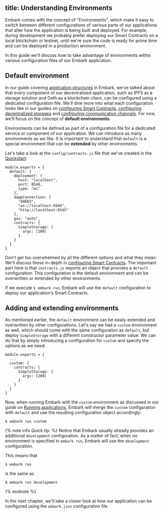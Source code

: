 title: Understanding Environments
---

Embark comes with the concept of "Environments", which make it easy to switch between different configurations of various parts of our applications that alter how the application is being built and deployed. For example, during development we probably prefer deploying our Smart Contracts on a local blockchain or testnet, until we're sure the code is ready for prime time and can be deployed in a production environment.

In this guide we'll discuss how to take advantage of environments within various configuration files of our Embark application.

## Default environment

In our guide covering [application structures](structure.html) in Embark, we've talked about that every component of our decentralized application, such as IPFS as a storage solution and Geth as a blockchain client, can be configured using a dedicated configuration file. We'll dive more into what each configuration looks like in our guides on [configuring Smart Contracts](contracts_configuration.html), [configuring decentralized storages](storage_configuration.html) and [configuring communication channels](messages_configuration.html). For now, we'll focus on the concept of **default environments**.

Environments can be defined as part of a configuration file for a dedicated service or component of our application. We can introduce as many environments as we like. It is important to understand that `default` is a special environment that can be **extended** by other environments.

Let's take a look at the `config/contracts.js` file that we've created in the [Quickstart](quick_start.html):
<pre><code class="javascript">module.exports = {
  default: {
    deployment: {
      host: "localhost",
      port: 8546,
      type: "ws"
    },
    dappConnection: [
      "$WEB3",
      "ws://localhost:8546",
      "http://localhost:8545"
    ],
    gas: "auto",
    contracts: {
      SimpleStorage: {
        args: [100]
      }
    }
  }
}</code></pre>

Don't get too overwhelmed by all the different options and what they mean. We'll discuss those in-depth in [configuring Smart Contracts](contracts_configuration.html). The important part here is that `contracts.js` exports an object that provides a `default` configuration. This configuration is the default environment and can be overwritten or extended by other environments. 

If we execute `$ embark run`, Embark will use the `default` configuration to deploy our application's Smart Contracts.

## Adding and extending environments

As mentioned earlier, the `default` environment can be easily extended and overwritten by other configurations. Let's say we had a `custom` environment as well, which should come with the same configuration as `default`, but deploy `SimpleStorage` with a different constructor parameter value. We can do that by simply introducing a configuration for `custom` and specify the options as we need:

<pre><code class="javascript">module.exports = {
  ...
  custom: {
    contracts: {
      SimpleStorage: {
        args: [200]
      }
    }
  }
}</code></pre>

Now, when running Embark with the `custom` environment as discussed in our guide on [Running applications](running_apps.html#Switching-environments), Embark will merge the `custom` configuration with `default` and use the resulting configuration object accordingly:

<pre><code class="shell">$ embark run custom
</code></pre>


{% note info Quick tip: %}
Notice that Embark usually already provides an additional `development` configuration. As a matter of fact, when no environment is specified in `embark run`, Embark will use the `development` configuration. 

This means that

<pre><code class="shell">$ embark run
</code></pre>

is the same as

<pre><code class="shell">$ embark run development
</code></pre>

{% endnote %}

In the next chapter, we'll take a closer look at how our application can be configured using the `embark.json` configuration file.
